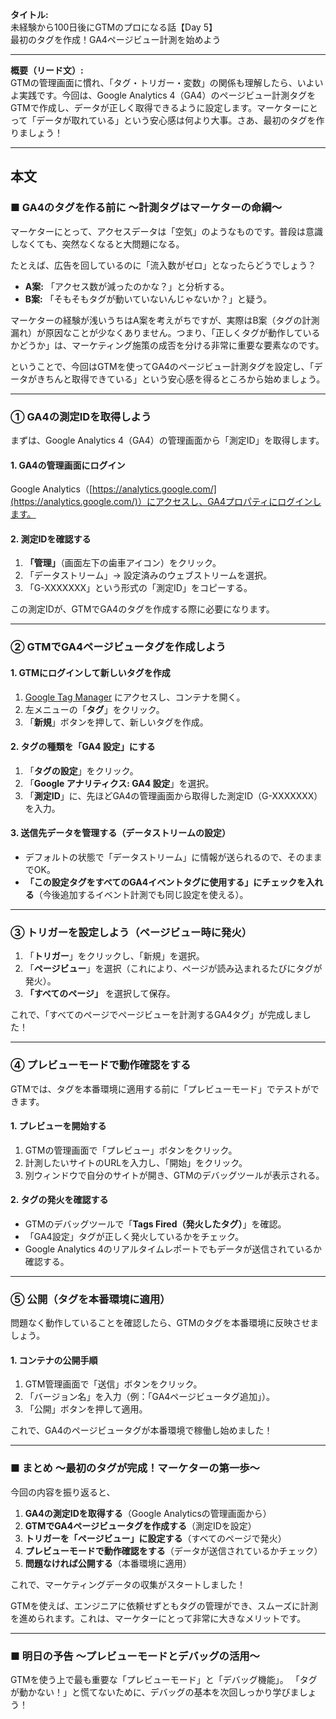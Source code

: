 **タイトル:**  
未経験から100日後にGTMのプロになる話【Day 5】  
最初のタグを作成！GA4ページビュー計測を始めよう

---

**概要（リード文）:**  
GTMの管理画面に慣れ、「タグ・トリガー・変数」の関係も理解したら、いよいよ実践です。今回は、Google Analytics 4（GA4）のページビュー計測タグをGTMで作成し、データが正しく取得できるように設定します。マーケターにとって「データが取れている」という安心感は何より大事。さあ、最初のタグを作りましょう！

---

## **本文**

### ■ GA4のタグを作る前に 〜計測タグはマーケターの命綱〜

マーケターにとって、アクセスデータは「空気」のようなものです。普段は意識しなくても、突然なくなると大問題になる。

たとえば、広告を回しているのに「流入数がゼロ」となったらどうでしょう？

- **A案:** 「アクセス数が減ったのかな？」と分析する。
- **B案:** 「そもそもタグが動いていないんじゃないか？」と疑う。

マーケターの経験が浅いうちはA案を考えがちですが、実際はB案（タグの計測漏れ）が原因なことが少なくありません。つまり、「正しくタグが動作しているかどうか」は、マーケティング施策の成否を分ける非常に重要な要素なのです。

ということで、今回はGTMを使ってGA4のページビュー計測タグを設定し、「データがきちんと取得できている」という安心感を得るところから始めましょう。

---

### **① GA4の測定IDを取得しよう**

まずは、Google Analytics 4（GA4）の管理画面から「測定ID」を取得します。

#### **1. GA4の管理画面にログイン**
Google Analytics（[https://analytics.google.com/](https://analytics.google.com/)）にアクセスし、GA4プロパティにログインします。

#### **2. 測定IDを確認する**
1. **「管理」**（画面左下の歯車アイコン）をクリック。
2. 「データストリーム」→ 設定済みのウェブストリームを選択。
3. 「G-XXXXXXX」という形式の「測定ID」をコピーする。

この測定IDが、GTMでGA4のタグを作成する際に必要になります。

---

### **② GTMでGA4ページビュータグを作成しよう**

#### **1. GTMにログインして新しいタグを作成**

1. [Google Tag Manager](https://tagmanager.google.com/) にアクセスし、コンテナを開く。
2. 左メニューの「**タグ**」をクリック。
3. 「**新規**」ボタンを押して、新しいタグを作成。

#### **2. タグの種類を「GA4 設定」にする**

1. 「**タグの設定**」をクリック。
2. 「**Google アナリティクス: GA4 設定**」を選択。
3. 「**測定ID**」に、先ほどGA4の管理画面から取得した測定ID（G-XXXXXXX）を入力。

#### **3. 送信先データを管理する（データストリームの設定）**

- デフォルトの状態で「データストリーム」に情報が送られるので、そのままでOK。
- **「この設定タグをすべてのGA4イベントタグに使用する」にチェックを入れる**（今後追加するイベント計測でも同じ設定を使える）。

---

### **③ トリガーを設定しよう（ページビュー時に発火）**

1. 「**トリガー**」をクリックし、「新規」を選択。
2. 「**ページビュー**」を選択（これにより、ページが読み込まれるたびにタグが発火）。
3. **「すべてのページ」** を選択して保存。

これで、「すべてのページでページビューを計測するGA4タグ」が完成しました！

---

### **④ プレビューモードで動作確認をする**

GTMでは、タグを本番環境に適用する前に「プレビューモード」でテストができます。

#### **1. プレビューを開始する**

1. GTMの管理画面で「プレビュー」ボタンをクリック。
2. 計測したいサイトのURLを入力し、「開始」をクリック。
3. 別ウィンドウで自分のサイトが開き、GTMのデバッグツールが表示される。

#### **2. タグの発火を確認する**

- GTMのデバッグツールで「**Tags Fired（発火したタグ）**」を確認。
- 「GA4設定」タグが正しく発火しているかをチェック。
- Google Analytics 4のリアルタイムレポートでもデータが送信されているか確認する。

---

### **⑤ 公開（タグを本番環境に適用）**

問題なく動作していることを確認したら、GTMのタグを本番環境に反映させましょう。

#### **1. コンテナの公開手順**

1. GTM管理画面で「送信」ボタンをクリック。
2. 「バージョン名」を入力（例：「GA4ページビュータグ追加」）。
3. 「公開」ボタンを押して適用。

これで、GA4のページビュータグが本番環境で稼働し始めました！

---

### **■ まとめ 〜最初のタグが完成！マーケターの第一歩〜**

今回の内容を振り返ると、

1. **GA4の測定IDを取得する**（Google Analyticsの管理画面から）
2. **GTMでGA4ページビュータグを作成する**（測定IDを設定）
3. **トリガーを「ページビュー」に設定する**（すべてのページで発火）
4. **プレビューモードで動作確認をする**（データが送信されているかチェック）
5. **問題なければ公開する**（本番環境に適用）

これで、マーケティングデータの収集がスタートしました！

GTMを使えば、エンジニアに依頼せずともタグの管理ができ、スムーズに計測を進められます。これは、マーケターにとって非常に大きなメリットです。

---

### **■ 明日の予告 〜プレビューモードとデバッグの活用〜**

GTMを使う上で最も重要な「プレビューモード」と「デバッグ機能」。
「タグが動かない！」と慌てないために、デバッグの基本を次回しっかり学びましょう！

